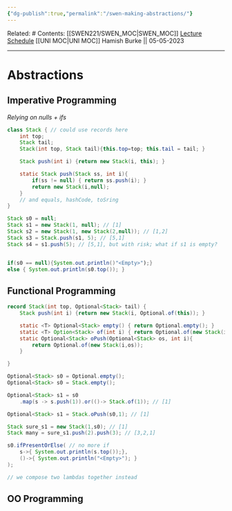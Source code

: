 ```yaml
---
{"dg-publish":true,"permalink":"/swen-making-abstractions/"}
---
```


Related: #
Contents: [[SWEN221/SWEN_MOC\|SWEN_MOC]]
[Lecture Schedule](https://ecs.wgtn.ac.nz/Courses/SWEN221_2023T1/LectureSchedule)
[[UNI MOC\|UNI MOC]]
Hamish Burke || 05-05-2023
***

# Abstractions

## Imperative Programming

*Relying on nulls + ifs*

```java
class Stack { // could use records here
	int top;
	Stack tail;
	Stack(int top, Stack tail){this.top=top; this.tail = tail; }

	Stack push(int i) {return new Stack(i, this); }

	static Stack push(Stack ss, int i){
		if(ss != null) { return ss.push(i); }
		return new Stack(i,null);
	}
	// and equals, hashCode, toSring
}

Stack s0 = null; 
Stack s1 = new Stack(1, null); // [1]
Stack s2 = new Stack(1, new Stack(2,null)); // [1,2]
Stack s3 = Stack.push(s1, 5); // [5,1]
Stack s4 = s1.push(5); // [5,1], but with risk; what if s1 is empty?


if(s0 == null){System.out.println()"<Empty>");}
else { System.out.println(s0.top()); }
```

## Functional Programming

```java
record Stack(int top, Optional<Stack> tail) {
	Stack push(int i) {return new Stack(i, Optional.of(this)); }

	static <T> Optional<Stack> empty() { return Optional.empty(); }
	static <T> Option<Stack> of(int i) { return Optional.of(new Stack(i,empty()));}
	static Optional<Stack> oPush(Optional<Stack> os, int i){
		return Optional.of(new Stack(i,os));
	}

}

Optional<Stack> s0 = Optional.empty();
Optional<Stack> s0 = Stack.empty(); 

Optional<Stack> s1 = s0
	.map(s -> s.push(1)).or(()-> Stack.of(1)); // [1]

Optional<Stack> s1 = Stack.oPush(s0,1); // [1]

Stack sure_s1 = new Stack(1,s0); // [1]
Stack many = sure_s1.push(2).push(3); // [3,2,1]

s0.ifPresentOrElse( // no more if
	s->{ System.out.println(s.top());},
	()->{ System.out.println("<Empty>"); }
);

// we compose two lambdas together instead
```

## OO Programming